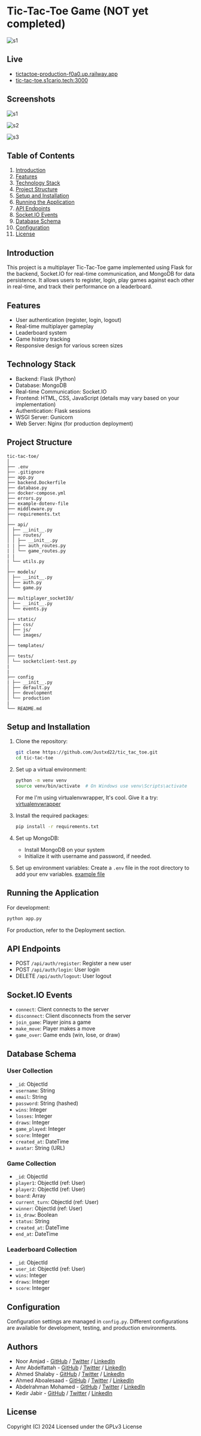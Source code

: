 # Tic-Tac-Toe Game (NOT yet completed)

![s1](.assets/logo.png)

## Live

- [tictactoe-production-f0a0.up.railway.app](https://tictactoe-production-f0a0.up.railway.app/)
- [tic-tac-toe.s1cario.tech:3000](http://tic-tac-toe.s1cario.tech:3000)

## Screenshots
![s1](.assets/s1.png)

![s2](.assets/s2.png)

![s3](.assets/s3.png)

## Table of Contents

1. [Introduction](#introduction)
2. [Features](#features)
3. [Technology Stack](#technology-stack)
4. [Project Structure](#project-structure)
5. [Setup and Installation](#setup-and-installation)
6. [Running the Application](#running-the-application)
7. [API Endpoints](#api-endpoints)
8. [Socket.IO Events](#socketio-events)
9. [Database Schema](#database-schema)
10. [Configuration](#configuration)
11. [License](#license)

## Introduction

This project is a multiplayer Tic-Tac-Toe game implemented using Flask for the backend, Socket.IO for real-time communication, and MongoDB for data persistence. It allows users to register, login, play games against each other in real-time, and track their performance on a leaderboard.

## Features

- User authentication (register, login, logout)
- Real-time multiplayer gameplay
- Leaderboard system
- Game history tracking
- Responsive design for various screen sizes

## Technology Stack

- Backend: Flask (Python)
- Database: MongoDB
- Real-time Communication: Socket.IO
- Frontend: HTML, CSS, JavaScript (details may vary based on your implementation)
- Authentication: Flask sessions
- WSGI Server: Gunicorn
- Web Server: Nginx (for production deployment)

## Project Structure

```text
tic-tac-toe/
│
├── .env
├── .gitignore
├── app.py
├── backend.Dockerfile
├── database.py
├── docker-compose.yml
├── errors.py
├── example-dotenv-file
├── middleware.py
├── requirements.txt
│
├── api/
│ ├── __init__.py
│ ├── routes/
│ │ ├── __init__.py
| | ├── auth_routes.py
| │ └── game_routes.py
| |
| └── utils.py
│
├── models/
│ ├── __init__.py
│ ├── auth.py
│ └── game.py
│
├── multiplayer_socketIO/
│ ├── __init__.py
│ └── events.py
│
├── static/
│ ├── css/
│ ├── js/
│ └── images/
│
├── templates/
│
├── tests/
│ └── socketclient-test.py
|
|
├── config
| ├── __init__.py
│ ├── default.py
│ ├── development
│ └── production
|
└── README.md
```

## Setup and Installation

1. Clone the repository:

   ```sh
   git clone https://github.com/Justxd22/tic_tac_toe.git
   cd tic-tac-toe
   ```

2. Set up a virtual environment:

   ```sh
   python -m venv venv
   source venv/bin/activate  # On Windows use venv\Scripts\activate
   ```

   For me I'm using virtualenvwrapper, It's cool. Give it a try: [virtualenvwrapper](https://pypi.org/project/virtualenvwrapper/)

3. Install the required packages:

   ```sh
   pip install -r requirements.txt
   ```

4. Set up MongoDB:

   - Install MongoDB on your system
   - Initialize it with username and password, if needed.

5. Set up environment variables:
   Create a `.env` file in the root directory to add your env variables. [example file](./server/example-dotenv-file)

## Running the Application

For development:

```sh
python app.py
```

<!-- For production, refer to the [Deployment](#deployment) section. -->

For production, refer to the Deployment section.

## API Endpoints

- POST `/api/auth/register`: Register a new user
- POST `/api/auth/login`: User login
- DELETE `/api/auth/logout`: User logout
<!-- - POST `/api/auth/deregister`: Delete user account
- GET `/api/games`: Get list of games
- POST `/api/games`: Create a new game
- GET `/api/games/<game_id>`: Get game details
- GET `/api/leaderboard`: Get leaderboard -->

## Socket.IO Events

- `connect`: Client connects to the server
- `disconnect`: Client disconnects from the server
- `join_game`: Player joins a game
- `make_move`: Player makes a move
- `game_over`: Game ends (win, lose, or draw)

## Database Schema

### User Collection

- `_id`: ObjectId
- `username`: String
- `email`: String
- `password`: String (hashed)
- `wins`: Integer
- `losses`: Integer
- `draws`: Integer
- `game_played`: Integer
- `score`: Integer
- `created_at`: DateTime
- `avatar`: String (URL)

### Game Collection

- `_id`: ObjectId
- `player1`: ObjectId (ref: User)
- `player2`: ObjectId (ref: User)
- `board`: Array
- `current_turn`: ObjectId (ref: User)
- `winner`: ObjectId (ref: User)
- `is_draw`: Boolean
- `status`: String
- `created_at`: DateTime
- `end_at`: DateTime

### Leaderboard Collection

- `_id`: ObjectId
- `user_id`: ObjectId (ref: User)
- `wins`: Integer
- `draws`: Integer
- `score`: Integer

## Configuration

Configuration settings are managed in `config.py`. Different configurations are available for development, testing, and production environments.

## Authors

- Noor Amjad - [GitHub](https://github.com/Justxd22) / [Twitter](https://twitter.com/_xd222) / [LinkedIn](https://www.linkedin.com/in/noor-amjad-xd)
- Amr Abdelfattah - [GitHub](https://github.com/0x3mr) / [Twitter](https://twitter.com/an0n_amr) / [LinkedIn](https://www.linkedin.com/in/amrabdelfattah/)
- Ahmed Shalaby - [GitHub](https://github.com/Madiocre) / [Twitter](https://twitter.com/Ahmed_K_Shalaby) / [LinkedIn](https://www.linkedin.com/in/ahmed-shalaby-31a03a235/)
- Ahmed Aboalesaad - [GitHub](https://github.com/Ahmed-Aboalasaad) / [Twitter](https://x.com/Aboalesaad_) / [LinkedIn](https://www.linkedin.com/in/ahmed-aboalesaad/)
- Abdelrahman Mohamed - [GitHub](https://github.com/hackerSa3edy) / [Twitter](https://x.com/hackersa3edy) / [LinkedIn](https://linkedin.com/abdelrahmanm0)
- Kedir Jabir - [GitHub](https://github.com/IbnuJabir) / [Twitter](https://x.com/Ibnu_J1) / [LinkedIn](https://www.linkedin.com/in/ibnu-jabir/)

## License

Copyright (C) 2024
Licensed under the GPLv3 License
